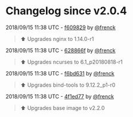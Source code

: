 # Changelog since v2.0.4

2018/09/15 11:38 UTC - [f609829](https://github.com/hassio-addons/addon-pi-hole/commit/f6098291d1cdf913d079c0d9de7a5619cfbe2bfd) by [@frenck](https://github.com/frenck)
> :arrow_up: Upgrades nginx to 1.14.0-r1 

2018/09/15 11:38 UTC - [628866f](https://github.com/hassio-addons/addon-pi-hole/commit/628866f11298424d9f3cbbe4428ff3d4f859e31e) by [@frenck](https://github.com/frenck)
> :arrow_up: Upgrades ncurses to 6.1_p20180818-r1 

2018/09/15 11:38 UTC - [f6bd631](https://github.com/hassio-addons/addon-pi-hole/commit/f6bd6317487570047cbf05af6672f856f1193449) by [@frenck](https://github.com/frenck)
> :arrow_up: Upgrades bind-tools to 9.12.2_p1-r0 

2018/09/15 11:38 UTC - [4f1ed77](https://github.com/hassio-addons/addon-pi-hole/commit/4f1ed778e0253a5ce6c9cc11934275f1ed63496e) by [@frenck](https://github.com/frenck)
> :arrow_up: Upgrades base image to v2.2.0 

